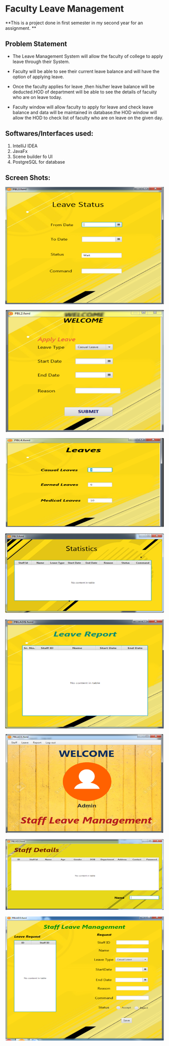 # Faculty Leave Management
 **This is a project done in first semester in my second year for an assignment. **


## Problem Statement
* The Leave Management System will allow the faculty of college to apply leave through their System. 
* Faculty will be able to see their current leave balance and will have the option of applying leave. 

* Once the faculty applies for leave ,then his/her leave balance will be deducted.HOD of department will be able to see the details of faculty who are on leave today.
* Faculty window will allow faculty to apply for leave and check leave balance and data will be maintained in database.the HOD window will allow the HOD to check list of faculty who are on leave on the given day.

## Softwares/Interfaces used:
1. IntelliJ IDEA
2. JavaFx 
3. Scene builder fo UI
4. PostgreSQL for database

## Screen Shots:

![Image of leave](https://github.com/Aakarsh-verma/Faculty_Leave_Management/blob/master/images/leave8.PNG)

![Image of leave](https://github.com/Aakarsh-verma/Faculty_Leave_Management/blob/master/images/leave7.PNG)

![Image of leave](https://github.com/Aakarsh-verma/Faculty_Leave_Management/blob/master/images/leave6.PNG)

![Image of leave](https://github.com/Aakarsh-verma/Faculty_Leave_Management/blob/master/images/leave5.PNG)

![Image of leave](https://github.com/Aakarsh-verma/Faculty_Leave_Management/blob/master/images/leave4.PNG)

![Image of leave](https://github.com/Aakarsh-verma/Faculty_Leave_Management/blob/master/images/leave3.PNG)

![Image of leave](https://github.com/Aakarsh-verma/Faculty_Leave_Management/blob/master/images/leave2.PNG)

![Image of leave](https://github.com/Aakarsh-verma/Faculty_Leave_Management/blob/master/images/leave1.PNG)
